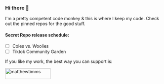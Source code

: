 ### Hi there 👋

I'm a pretty competent code monkey & this is where I keep my code. Check out the pinned repos for the good stuff.

#### Secret Repo release schedule:
- [ ] Coles vs. Woolies
- [ ] Tiktok Community Garden

If you like my work, the best way you can support is:
<p><a href="https://www.buymeacoffee.com/matthewtimms"> <img align="left" src="https://cdn.buymeacoffee.com/buttons/v2/default-yellow.png" height="35" width="147" alt="matthewtimms" /></a></p><br><br>

<!--
**MattTimms/MattTimms** is a ✨ _special_ ✨ repository because its `README.md` (this file) appears on your GitHub profile.

Here are some ideas to get you started:

- 🔭 I’m currently working on ...
- 🌱 I’m currently learning ...
- 👯 I’m looking to collaborate on ...
- 🤔 I’m looking for help with ...
- 💬 Ask me about ...
- 📫 How to reach me: ...
- 😄 Pronouns: ...
- ⚡ Fun fact: ...
-->
